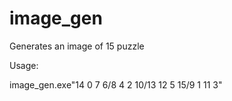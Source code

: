 # image_gen

Generates an image of 15 puzzle

Usage:

image_gen.exe"14 0 7 6/8 4 2 10/13 12 5 15/9 1 11 3"
